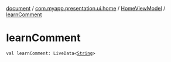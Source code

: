 [document](../../index.md) / [com.myapp.presentation.ui.home](../index.md) / [HomeViewModel](index.md) / [learnComment](./learn-comment.md)

# learnComment

`val learnComment: LiveData<`[`String`](https://kotlinlang.org/api/latest/jvm/stdlib/kotlin/-string/index.html)`>`